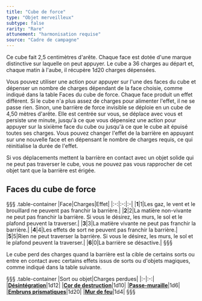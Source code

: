 ```yaml
---
title: "Cube de force"
type: "Objet merveilleux"
subtype: false
rarity: "Rare"
attunement: "harmonisation requise"
source: "Cadre de campagne"
---
```

Ce cube fait 2,5 centimètres d'arête. Chaque face est dotée d'une marque distinctive sur laquelle on peut appuyer. Le cube a 36 charges au départ et, chaque matin à l'aube, il récupère 1d20 charges dépensées.

Vous pouvez utiliser une action pour appuyer sur l'une des faces du cube et dépenser un nombre de charges dépendant de la face choisie, comme indiqué dans la table Faces du cube de force. Chaque face produit un effet différent. Si le cube n'a plus assez de charges pour alimenter l'effet, il ne se passe rien. Sinon, une barrière de force invisible se déploie en un cube de 4,50 mètres d'arête. Elle est centrée sur vous, se déplace avec vous et persiste une minute, jusqu'à ce que vous dépensiez une action pour appuyer sur la sixième face du cube ou jusqu'à ce que le cube ait épuisé toutes ses charges. Vous pouvez changer l'effet de la barrière en appuyant sur une nouvelle face et en dépensant le nombre de charges requis, ce qui réinitialise la durée de l'effet.

Si vos déplacements mettent la barrière en contact avec un objet solide qui ne peut pas traverser le cube, vous ne pouvez pas vous rapprocher de cet objet tant que la barrière est érigée.

## Faces du cube de force
§§§ .table-container
|Face|Charges|Effet|
|:-:|:-:|:-|
|**1**|1|Les gaz, le vent et le brouillard ne peuvent pas franchir la barrière.|
|**2**|2|La matière non-vivante ne peut pas franchir la barrière. Si vous le désirez, les murs, le sol et le plafond peuvent la traverser.|
|**3**|3|La matière vivante ne peut pas franchir la barrière.|
|**4**|4|Les effets de sort ne peuvent pas franchir la barrière.|
|**5**|5|Rien ne peut traverser la barrière. Si vous le désirez, les murs, le sol et le plafond peuvent la traverser.|
|**6**|0|La barrière se désactive.|
§§§

Le cube perd des charges quand la barrière est la cible de certains sorts ou entre en contact avec certains effets issus de sorts ou d'objets magiques, comme indiqué dans la table suivante.

§§§ .table-container
|Sort ou objet|Charges perdues|
|:-|:-:|
|**[Désintégration](/grimoire/desintegration)**|1d12|
|**[Cor de destruction](/liste-objets-magiques/cor-de-destruction)**|1d10|
|**[Passe-muraille](/grimoire/passe-muraille)**|1d6|
|**[Embruns prismatiques](/grimoire/embruns-prismatiques)**|1d20|
|**[Mur de feu](/grimoire/mur-de-feu)**|1d4|
§§§
